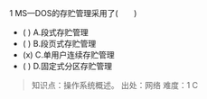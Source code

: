 1
MS—DOS的存贮管理采用了(　　)
- ( ) A.段式存贮管理　　 
- ( ) B.段页式存贮管理　　 
- (x) C.单用户连续存贮管理　　 
- ( ) D.固定式分区存贮管理

> 知识点：操作系统概述。
> 出处：网络
> 难度：1
> C
